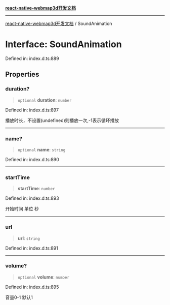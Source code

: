 [**react-native-webmap3d开发文档**](../README.md)

***

[react-native-webmap3d开发文档](../globals.md) / SoundAnimation

# Interface: SoundAnimation

Defined in: index.d.ts:889

## Properties

### duration?

> `optional` **duration**: `number`

Defined in: index.d.ts:897

播放时长，不设置(undefined)则播放一次,-1表示循环播放

***

### name?

> `optional` **name**: `string`

Defined in: index.d.ts:890

***

### startTime

> **startTime**: `number`

Defined in: index.d.ts:893

开始时间  单位 秒

***

### url

> **url**: `string`

Defined in: index.d.ts:891

***

### volume?

> `optional` **volume**: `number`

Defined in: index.d.ts:895

音量0-1 默认1
